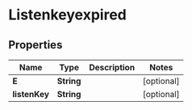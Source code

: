 

# Listenkeyexpired


## Properties

| Name | Type | Description | Notes |
|------------ | ------------- | ------------- | -------------|
|**E** | **String** |  |  [optional] |
|**listenKey** | **String** |  |  [optional] |



